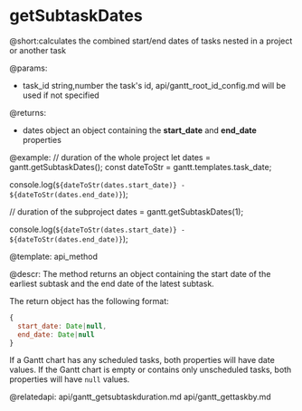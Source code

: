 getSubtaskDates
=============

@short:calculates the combined start/end dates of tasks nested in a project or another task

@params:
* task_id		string,number		the task's id, api/gantt_root_id_config.md will be used if not specified

@returns:
- dates			object		 	an object containing the <b>start_date</b> and <b>end_date</b> properties


@example:
// duration of the whole project
let dates = gantt.getSubtaskDates();
const dateToStr = gantt.templates.task_date;
    
console.log(`${dateToStr(dates.start_date)} - ${dateToStr(dates.end_date)}`);

// duration of the subproject
dates = gantt.getSubtaskDates(1);
    
console.log(`${dateToStr(dates.start_date)} - ${dateToStr(dates.end_date)}`);


@template:	api_method

@descr:
The method returns an object containing the start date of the earliest subtask and the end date of the latest subtask.

The return object has the following format:

~~~js
{
  start_date: Date|null,
  end_date: Date|null
}
~~~

If a Gantt chart has any scheduled tasks, both properties will have date values. If the Gantt chart is empty or contains only unscheduled tasks, both properties will have `null` values.

@relatedapi:
api/gantt_getsubtaskduration.md
api/gantt_gettaskby.md